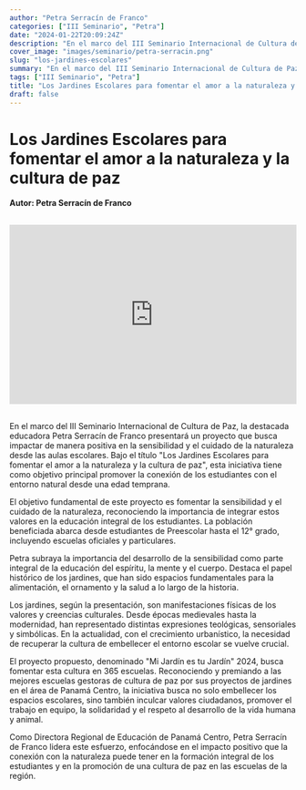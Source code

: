 ```yaml
---
author: "Petra Serracín de Franco"
categories: ["III Seminario", "Petra"]
date: "2024-01-22T20:09:24Z"
description: "En el marco del III Seminario Internacional de Cultura de Paz, la destacada educadora Petra Serracín de Franco presentará un proyecto que busca impactar de manera positiva en la sensibilidad y el cuidado de la naturaleza desde las aulas escolares."
cover_image: "images/seminario/petra-serracin.png"
slug: "los-jardines-escolares"
summary: "En el marco del III Seminario Internacional de Cultura de Paz, la destacada educadora Petra Serracín de Franco presentará un proyecto que busca impactar de manera positiva en la sensibilidad y el cuidado de la naturaleza desde las aulas escolares."
tags: ["III Seminario", "Petra"]
title: "Los Jardines Escolares para fomentar el amor a la naturaleza y la cultura de paz"
draft: false
---
```


# Los Jardines Escolares para fomentar el amor a la naturaleza y la cultura de paz

<div style="display: flex; justify-content: flex-start; font-weight: bold; margin-bottom: 30px;"> 
Autor: Petra Serracín de Franco
</div>

<div style="display: flex; justify-content: center; margin-bottom: 30px;">
<iframe width="560" height="315" src="https://www.youtube.com/embed/wkn-TJfUM7w?si=q0J3GGc8zcy7sw1b" title="YouTube video player" frameborder="0" allow="accelerometer; autoplay; clipboard-write; encrypted-media; gyroscope; picture-in-picture; web-share" allowfullscreen></iframe>
</div>

En el marco del III Seminario Internacional de Cultura de Paz, la destacada educadora Petra Serracín de Franco presentará un proyecto que busca impactar de manera positiva en la sensibilidad y el cuidado de la naturaleza desde las aulas escolares. Bajo el título "Los Jardines Escolares para fomentar el amor a la naturaleza y la cultura de paz", esta iniciativa tiene como objetivo principal promover la conexión de los estudiantes con el entorno natural desde una edad temprana.

El objetivo fundamental de este proyecto es fomentar la sensibilidad y el cuidado de la naturaleza, reconociendo la importancia de integrar estos valores en la educación integral de los estudiantes. La población beneficiada abarca desde estudiantes de Preescolar hasta el 12° grado, incluyendo escuelas oficiales y particulares.

Petra subraya la importancia del desarrollo de la sensibilidad como parte integral de la educación del espíritu, la mente y el cuerpo. Destaca el papel histórico de los jardines, que han sido espacios fundamentales para la alimentación, el ornamento y la salud a lo largo de la historia.

Los jardines, según la presentación, son manifestaciones físicas de los valores y creencias culturales. Desde épocas medievales hasta la modernidad, han representado distintas expresiones teológicas, sensoriales y simbólicas. En la actualidad, con el crecimiento urbanístico, la necesidad de recuperar la cultura de embellecer el entorno escolar se vuelve crucial.

El proyecto propuesto, denominado "Mi Jardín es tu Jardín" 2024, busca fomentar esta cultura en 365 escuelas. Reconociendo y premiando a las mejores escuelas gestoras de cultura de paz por sus proyectos de jardines en el área de Panamá Centro, la iniciativa busca no solo embellecer los espacios escolares, sino también inculcar valores ciudadanos, promover el trabajo en equipo, la solidaridad y el respeto al desarrollo de la vida humana y animal.

Como Directora Regional de Educación de Panamá Centro, Petra Serracín de Franco lidera este esfuerzo, enfocándose en el impacto positivo que la conexión con la naturaleza puede tener en la formación integral de los estudiantes y en la promoción de una cultura de paz en las escuelas de la región.
